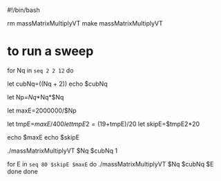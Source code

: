 #!/bin/bash

rm massMatrixMultiplyVT
make massMatrixMultiplyVT

# to run a sweep
for Nq in `seq 2 2 12`
do

  let cubNq=$(($Nq + 2))
  echo $cubNq

  let Np=$Nq*$Nq*$Nq
  
  let maxE=2000000/$Np

  let tmpE=$maxE/400
  let tmpE2=(19+$tmpE)/20
  let skipE=$tmpE2*20
  
  echo $maxE
  echo $skipE

  ./massMatrixMultiplyVT $Nq $cubNq 1 
  
  for E in `seq 80 $skipE $maxE`
  do
    ./massMatrixMultiplyVT $Nq $cubNq $E
  done
done
      
